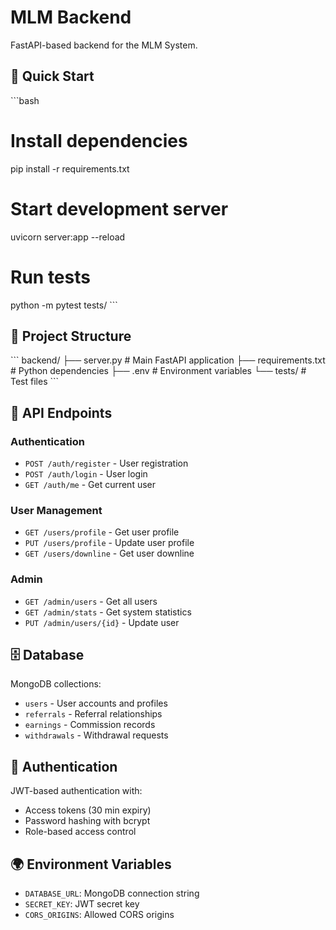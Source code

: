 # MLM Backend

FastAPI-based backend for the MLM System.

## 🚀 Quick Start

\`\`\`bash
# Install dependencies
pip install -r requirements.txt

# Start development server
uvicorn server:app --reload

# Run tests
python -m pytest tests/
\`\`\`

## 📁 Project Structure

\`\`\`
backend/
├── server.py           # Main FastAPI application
├── requirements.txt    # Python dependencies
├── .env               # Environment variables
└── tests/             # Test files
\`\`\`

## 🔧 API Endpoints

### Authentication
- `POST /auth/register` - User registration
- `POST /auth/login` - User login
- `GET /auth/me` - Get current user

### User Management
- `GET /users/profile` - Get user profile
- `PUT /users/profile` - Update user profile
- `GET /users/downline` - Get user downline

### Admin
- `GET /admin/users` - Get all users
- `GET /admin/stats` - Get system statistics
- `PUT /admin/users/{id}` - Update user

## 🗄️ Database

MongoDB collections:
- `users` - User accounts and profiles
- `referrals` - Referral relationships
- `earnings` - Commission records
- `withdrawals` - Withdrawal requests

## 🔐 Authentication

JWT-based authentication with:
- Access tokens (30 min expiry)
- Password hashing with bcrypt
- Role-based access control

## 🌍 Environment Variables

- `DATABASE_URL`: MongoDB connection string
- `SECRET_KEY`: JWT secret key
- `CORS_ORIGINS`: Allowed CORS origins
